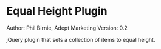 Equal Height Plugin
===========

Author: Phil Birnie, Adept Marketing
Version: 0.2

jQuery plugin that sets a collection of items to equal height.